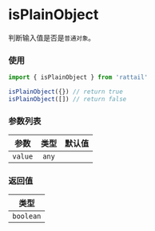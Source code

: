 # isPlainObject

判断输入值是否是`普通对象`。

### 使用

```ts
import { isPlainObject } from 'rattail'

isPlainObject({}) // return true
isPlainObject([]) // return false
```

### 参数列表

| 参数    | 类型  | 默认值 |
| ------- | :---: | -----: |
| `value` | `any` |        |

### 返回值

|   类型    |
| :-------: |
| `boolean` |
